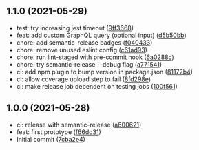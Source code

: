 ## 1.1.0 (2021-05-29)

* test: try increasing jest timeout ([9ff3668](https://github.com/jackdbd/ackee-action/commit/9ff3668))
* feat: add custom GraphQL query (optional input) ([d5b50bb](https://github.com/jackdbd/ackee-action/commit/d5b50bb))
* chore: add semantic-release badges ([f040433](https://github.com/jackdbd/ackee-action/commit/f040433))
* chore: remove unused eslint config ([c61ad93](https://github.com/jackdbd/ackee-action/commit/c61ad93))
* chore: run lint-staged with pre-commit hook ([6a0288c](https://github.com/jackdbd/ackee-action/commit/6a0288c))
* chore: try semantic-release --debug flag ([a771541](https://github.com/jackdbd/ackee-action/commit/a771541))
* ci: add npm plugin to bump version in package.json ([81172b4](https://github.com/jackdbd/ackee-action/commit/81172b4))
* ci: allow coverage upload step to fail ([8fd298e](https://github.com/jackdbd/ackee-action/commit/8fd298e))
* ci: make release job dependent on testing jobs ([100f561](https://github.com/jackdbd/ackee-action/commit/100f561))

## 1.0.0 (2021-05-28)

* ci: release with semantic-release ([a600621](https://github.com/jackdbd/ackee-action/commit/a600621))
* feat: first prototype ([f66dd31](https://github.com/jackdbd/ackee-action/commit/f66dd31))
* Initial commit ([7cba2e4](https://github.com/jackdbd/ackee-action/commit/7cba2e4))
